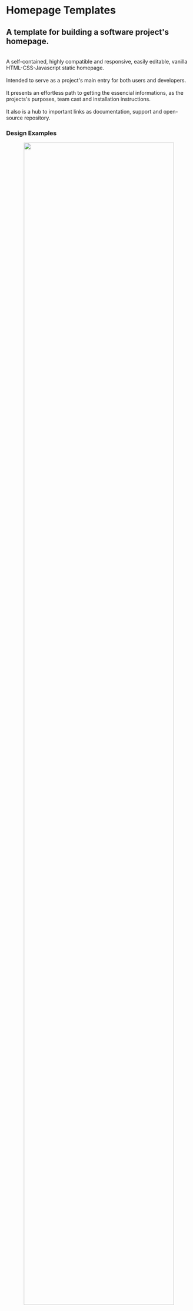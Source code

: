 # Homepage Templates
## A template for building a software project's homepage.

<br>
A self-contained, highly compatible and responsive, easily editable, vanilla HTML-CSS-Javascript static homepage. 
<br><br>
Intended to serve as a project's main entry for both users and developers. 
<br><br>
It presents an effortless path to getting the essencial informations, as the projects's purposes, team cast and installation instructions.
<br><br>
It also is a hub to important links as documentation, support and open-source repository.

### Design Examples

<div align="center">
  <img src="https://github.com/clodoN1109/easyfermi-webpage/assets/104923248/a7514ed6-0479-44ff-aa92-223690f3207f" width="90%">
</div>
